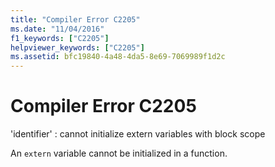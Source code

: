 ```yaml
---
title: "Compiler Error C2205"
ms.date: "11/04/2016"
f1_keywords: ["C2205"]
helpviewer_keywords: ["C2205"]
ms.assetid: bfc19840-4a48-4da5-8e69-7069989f1d2c
---
```

# Compiler Error C2205

'identifier' : cannot initialize extern variables with block scope

An `extern` variable cannot be initialized in a function.